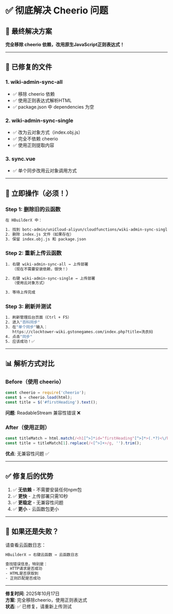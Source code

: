 # ✅ 彻底解决 Cheerio 问题

## 🎯 最终解决方案

**完全移除 cheerio 依赖，改用原生JavaScript正则表达式！**

---

## 🔧 已修复的文件

### 1. wiki-admin-sync-all
- ✅ 移除 cheerio 依赖
- ✅ 使用正则表达式解析HTML
- ✅ package.json 中 dependencies 为空

### 2. wiki-admin-sync-single  
- ✅ 改为云对象方式（index.obj.js）
- ✅ 完全不依赖 cheerio
- ✅ 使用正则提取内容

### 3. sync.vue
- ✅ 单个同步改用云对象调用方式

---

## 🚀 立即操作（必须！）

### Step 1: 删除旧的云函数

```bash
在 HBuilderX 中：

1. 找到 botc-admin/uniCloud-aliyun/cloudfunctions/wiki-admin-sync-single/
2. 删除 index.js 文件（如果存在）
3. 保留 index.obj.js 和 package.json
```

### Step 2: 重新上传云函数

```bash
1. 右键 wiki-admin-sync-all → 上传部署
   （现在不需要安装依赖，很快！）

2. 右键 wiki-admin-sync-single → 上传部署
   （使用云对象方式）

3. 等待上传完成
```

### Step 3: 刷新并测试

```bash
1. 刷新管理后台页面（Ctrl + F5）
2. 进入"百科同步"
3. 在"单个同步"输入：
   https://clocktower-wiki.gstonegames.com/index.php?title=洗衣妇
4. 点击"同步"
5. 应该成功！✅
```

---

## 📊 解析方式对比

### Before（使用 cheerio）
```javascript
const cheerio = require('cheerio');
const $ = cheerio.load(html);
const title = $('#firstHeading').text();
```
**问题**: ReadableStream 兼容性错误 ❌

### After（使用正则）
```javascript
const titleMatch = html.match(/<h1[^>]*id="firstHeading"[^>]*>(.*?)<\/h1>/is);
const title = titleMatch[1].replace(/<[^>]+>/g, '').trim();
```
**优点**: 无兼容性问题 ✅

---

## ✅ 修复后的优势

1. ✅ **无依赖** - 不需要安装任何npm包
2. ✅ **更快** - 上传部署只需10秒
3. ✅ **更稳定** - 无兼容性问题
4. ✅ **更小** - 云函数包更小

---

## 🎯 如果还是失败？

请查看云函数日志：

```bash
HBuilderX → 右键云函数 → 云函数日志

查找错误信息，特别是：
- HTTP请求是否成功
- HTML是否获取到
- 正则匹配是否成功
```

---

**修复时间**: 2025年10月17日  
**方案**: 完全移除cheerio，使用正则表达式  
**状态**: ✅ 已修复，请重新上传测试

